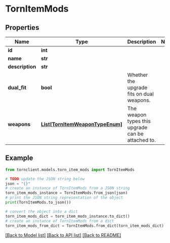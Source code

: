 # TornItemMods


## Properties

Name | Type | Description | Notes
------------ | ------------- | ------------- | -------------
**id** | **int** |  | 
**name** | **str** |  | 
**description** | **str** |  | 
**dual_fit** | **bool** | Whether the upgrade fits on dual weapons. | 
**weapons** | [**List[TornItemWeaponTypeEnum]**](TornItemWeaponTypeEnum.md) | The weapon types this upgrade can be attached to. | 

## Example

```python
from tornclient.models.torn_item_mods import TornItemMods

# TODO update the JSON string below
json = "{}"
# create an instance of TornItemMods from a JSON string
torn_item_mods_instance = TornItemMods.from_json(json)
# print the JSON string representation of the object
print(TornItemMods.to_json())

# convert the object into a dict
torn_item_mods_dict = torn_item_mods_instance.to_dict()
# create an instance of TornItemMods from a dict
torn_item_mods_from_dict = TornItemMods.from_dict(torn_item_mods_dict)
```
[[Back to Model list]](../README.md#documentation-for-models) [[Back to API list]](../README.md#documentation-for-api-endpoints) [[Back to README]](../README.md)


